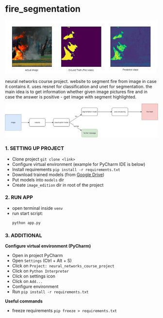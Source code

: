 # fire_segmentation

<img src="pictures/main_updated.jpg" width="800"/>

neural networks course project. website to segment fire from image 
in case it contains it. uses resnet for classification 
and unet for segmentation. the main idea is to get information
whether given image pictures fire and in case the answer is
positive - get image with segment highlighted.

<img src="pictures/plan.jpg" width="800"/>

### **1. SETTING UP PROJECT**
- Clone project `git clone <link>`
- Configure virtual environment (example for PyCharm IDE is below)
- Install requirements `pip install -r requirements.txt`
- Download trained models (from [Google Drive](https://drive.google.com/drive/folders/1aSTjtXbVzl8ns48yK4-uO8dzx4ggbZm2?usp=sharing))
- Put models into `models` dir
- Create `image_edition` dir in root of the project

### **2. RUN APP**
- open terminal inside `venv`
- run start script:
    ```bash
    python app.py
    ```

### **3. ADDITIONAL**
**Configure virtual environment (PyCharm)**
- Open in project PyCharm
- Open `Settings` (Ctrl + Alt + S)
- Click on `Project: neural_networks_course_project`
- Click on `Python Interpreter`
- Click on settings icon
- Click on `Add...`
- Configure environment
- Run `pip install -r requirements.txt`

**Useful commands**
- freeze requirements `pip freeze > requirements.txt`
